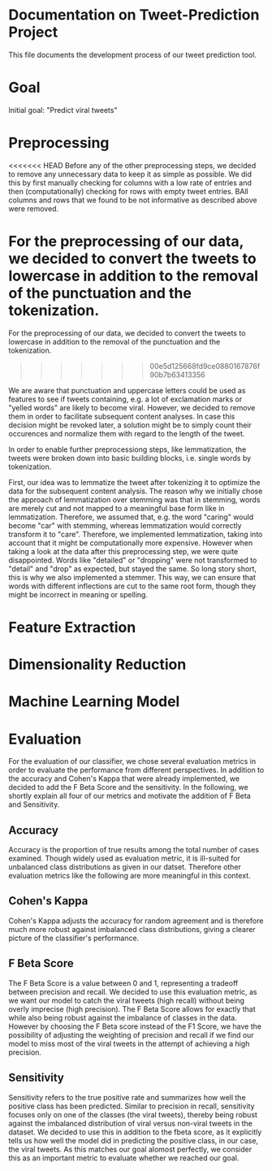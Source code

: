# Documentation on Tweet-Prediction Project
This file documents the development process of our tweet prediction tool. 

# Goal
Initial goal: "Predict viral tweets"

# Preprocessing
<<<<<<< HEAD
Before any of the other preprocessing steps, we decided to remove any 
unnecessary data to keep it as simple as possible. We did this by first manually 
checking for columns with a low rate of entries and then (computationally)
checking for rows with empty tweet entries. BAll columns and rows that we found 
to be not informative as described above were removed. 

For the preprocessing of our data, we decided to convert the tweets to
lowercase in addition to the removal of the punctuation and the tokenization.
=======
For the preprocessing of our data, we decided to convert the tweets to lowercase in addition to the removal of the punctuation and the tokenization.
>>>>>>> 00e5d125668fd9ce0880167876f90b7b63413356

We are aware that punctuation and uppercase letters could be used as features to see if tweets containing, e.g. a lot of exclamation marks or "yelled words" are likely to become viral.
However, we decided to remove them in order to facilitate subsequent content analyses.
In case this decision might be revoked later, a solution might be to simply count their occurences and normalize them with regard to the length of the tweet.

In order to enable further preprocessiong steps, like lemmatization, the tweets were broken down into basic building blocks, i.e. single words by tokenization.

First, our idea was to lemmatize the tweet after tokenizing it to optimize the data for the subsequent content analysis.
The reason why we initially chose the approach of lemmatization over stemming was that in stemming, words are merely cut and not mapped to a meaningful base form like in lemmatization. 
Therefore, we assumed that, e.g. the word "caring" would become "car" with stemming, whereas lemmatization would correctly transform it to "care". Therefore, we implemented lemmatization, taking into account that it might be computationally more expensive.
However when taking a look at the data after this preprocessing step, we were quite disappointed. Words like "detailed" or "dropping" were not transformed to "detail" and "drop" as expected, but stayed the same.
So long story short, this is why we also implemented a stemmer. This way, we can ensure that words with different inflections are cut to the same root form, though they might be incorrect in meaning or spelling. 

# Feature Extraction

# Dimensionality Reduction

# Machine Learning Model

# Evaluation
For the evaluation of our classifier, we chose several evaluation metrics in 
order to evaluate the performance from different perspectives.
In addition to the accuracy and Cohen's Kappa that were already implemented, 
we decided to add the F Beta Score and the sensitivity. In the following, 
we shortly explain all four of our metrics and motivate the addition of
F Beta and Sensitivity. 

## Accuracy 
Accuracy is the proportion of true results among the total number of cases 
examined. Though widely used as evaluation metric, it is ill-suited for 
unbalanced class distributions as given in our datset. Therefore other 
evaluation metrics like the following are more meaningful in this context. 

## Cohen's Kappa
Cohen's Kappa adjusts the accuracy for random agreement and is therefore much
more robust against imbalanced class distributions, giving a clearer picture of
the classifier's performance.

## F Beta Score 
The F Beta Score is a value between 0 and 1, representing a tradeoff between
precision and recall. We decided to use this evaluation metric, as we want our 
model to catch the viral tweets (high recall) without being overly imprecise 
(high precision). The F Beta Score allows for exactly that while also being 
robust against the imbalance of classes in the data.
However by choosing the F Beta score instead of the F1 Score, we have the 
possibility of adjusting the weighting of precision and recall if we find our 
model to miss most of the viral tweets in the attempt of achieving a high 
precision. 

## Sensitivity 
Sensitivity refers to the true positive rate and summarizes how well the 
positive class has been predicted. Similar to precision in recall, sensitivity 
focuses only on one of the classes (the viral tweets), thereby being robust 
against the imbalanced distribution of viral versus non-viral tweets in the 
dataset. We decided to use this in addition to the fbeta score, as it 
explicitly tells us how well the model did in predicting the positive class, in
our case, the viral tweets. As this matches our goal alomost perfectly, we 
consider this as an important metric to evaluate whether we reached our goal.